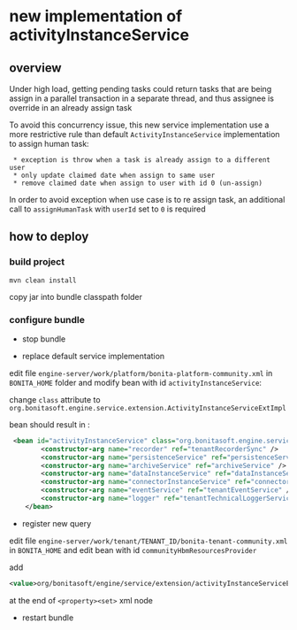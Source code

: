 # new implementation of activityInstanceService

## overview 

Under high load, getting pending tasks could return tasks that are being assign in a parallel transaction in a 
separate thread, and thus assignee is override in an already assign task

To avoid this concurrency issue, this new service implementation use a more restrictive rule than default 
`ActivityInstanceService` implementation to assign human task:
     
     * exception is throw when a task is already assign to a different user
     * only update claimed date when assign to same user
     * remove claimed date when assign to user with id 0 (un-assign)

In order to avoid exception when use case is to re assign task, an additional call to `assignHumanTask` with `userId` 
set to `0` is required     

## how to deploy

### build project

`mvn clean install`

copy jar into bundle classpath folder

### configure bundle

* stop bundle

* replace default service implementation

edit file `engine-server/work/platform/bonita-platform-community.xml` in `BONITA_HOME` folder and modify bean with id `activityInstanceService`:

change `class` attribute to `org.bonitasoft.engine.service.extension.ActivityInstanceServiceExtImpl`

bean should result in : 
```xml
 <bean id="activityInstanceService" class="org.bonitasoft.engine.service.extension.ActivityInstanceServiceExtImpl">
        <constructor-arg name="recorder" ref="tenantRecorderSync" />
        <constructor-arg name="persistenceService" ref="persistenceService" />
        <constructor-arg name="archiveService" ref="archiveService" />
        <constructor-arg name="dataInstanceService" ref="dataInstanceService" />
        <constructor-arg name="connectorInstanceService" ref="connectorInstanceService" />
        <constructor-arg name="eventService" ref="tenantEventService" />
        <constructor-arg name="logger" ref="tenantTechnicalLoggerService" />
    </bean>
```
 
* register new query
 
edit file `engine-server/work/tenant/TENANT_ID/bonita-tenant-community.xml` in `BONITA_HOME` and edit bean with id `communityHbmResourcesProvider` 

add   

```xml
<value>org/bonitasoft/engine/service/extension/activityInstanceServiceExt.queries.hbm.xml</value>
```
 
 at the end of `<property><set>` xml node
 
* restart bundle